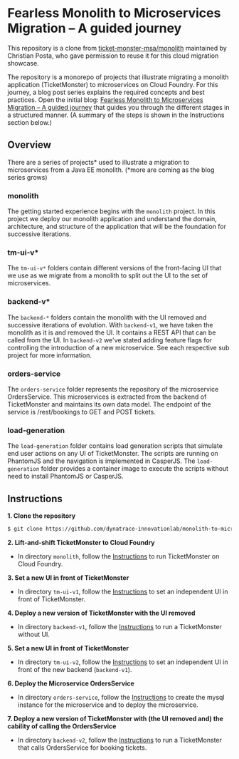 ﻿# Fearless Monolith to Microservices Migration – A guided journey

This repository is a clone from [ticket-monster-msa/monolith](https://github.com/ticket-monster-msa/monolith) maintained by Christian Posta, who gave permission to reuse it for this cloud migration showcase.

The repository is a monorepo of projects that illustrate migrating a monolith application (TicketMonster) to microservices on Cloud Foundry. For this journey, a blog post series explains the required concepts and best practices. Open the initial blog: [Fearless Monolith to Microservices Migration – A guided journey](https://www.dynatrace.com/news/blog/fearless-monolith-to-microservices-migration-a-guided-journey/) that guides you through the different stages in a structured manner. (A summary of the steps is shown in the Instructions section below.) 

## Overview

There are a series of projects* used to illustrate a migration to microservices from a Java EE monolith. (*more are coming as the blog series grows)

### monolith
The getting started experience begins with the `monolith` project. In this project we deploy our monolith application and understand the domain, architecture, and structure of the application that will be the foundation for successive iterations.
 
### tm-ui-v*
The `tm-ui-v*` folders contain different versions of the front-facing UI that we use as we migrate from a monolith to split out the UI to the set of microservices.

### backend-v*
The `backend-*` folders contain the monolith with the UI removed and successive iterations of evolution. With `backend-v1`, we have taken the monolith as it is and removed the UI. It contains a REST API that can be called from the UI. In `backend-v2` we've stated adding feature flags for controlling the introduction of a new microservice. See each respective sub project for more information.
 
### orders-service
The `orders-service` folder represents the repository of the microservice OrdersService. This microservices is extracted from the backend of TicketMonster and maintains its own data model. The endpoint of the service is /rest/bookings to GET and POST tickets. 

### load-generation
The `load-generation` folder contains load generation scripts that simulate end user actions on any UI of TicketMonster. The scripts are running on PhantomJS and the navigation is implemented in CasperJS. The `load-generation` folder provides a container image to execute the scripts without need to install PhantomJS or CasperJS.

## Instructions

**1. Clone the repository**
```sh
$ git clone https://github.com/dynatrace-innovationlab/monolith-to-microservice-cloudfoundry.git
```

**2. Lift-and-shift TicketMonster to Cloud Foundry**

* In directory `monolith`, follow the [Instructions](./monolith/README.md) to run TicketMonster on Cloud Foundry.

**3. Set a new UI in front of TicketMonster**

* In directory `tm-ui-v1`, follow the [Instructions](./tm-ui-v1/README.md) to set an independent UI in front of TicketMonster. 

**4. Deploy a new version of TicketMonster with the UI removed**

* In directory `backend-v1`, follow the [Instructions](./backend-v1/README.md) to run a TicketMonster without UI.

**5. Set a new UI in front of TicketMonster**

* In directory `tm-ui-v2`, follow the [Instructions](./tm-ui-v2/README.md) to set an independent UI in front of the new backend (`backend-v1`).

**6. Deploy the Microservice OrdersService**

* In directory `orders-service`, follow the [Instructions](./orders-service/README.md) to create the mysql instance for the microservice and to deploy the microservice.

**7. Deploy a new version of TicketMonster with (the UI removed and) the cability of calling the OrdersService**

* In directory `backend-v2`, follow the [Instructions](./backend-v2/README.md) to run a TicketMonster that calls OrdersService for booking tickets.



